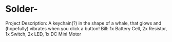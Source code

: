# Solder-

Project Description: A keychain(?) in the shape of a whale, that glows and (hopefully) vibrates when you click a button!
Bill: 1x Battery Cell, 2x Resistor, 1x Switch, 2x LED, 1x DC Mini Motor

